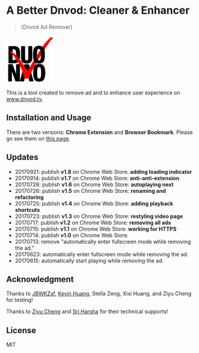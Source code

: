 # A Better Dnvod: Cleaner & Enhancer

> (Dnvod Ad Remover)

![](dnvod-ad-remover-chrome-extension/icon-128.png)

This is a tool created to remove ad and to enhance user experience on www.dnvod.tv.

## Installation and Usage

There are two versions: **Chrome Extension** and **Browser Bookmark**. Please go see them on [this page](https://augustusz.github.io/Dnvod-Ad-Remover/).

## Updates

- 20170921: publish **v1.8** on Chrome Web Store: **adding loading indicator**
- 20170914: publish **v1.7** on Chrome Web Store: **anti-anti-extension**
- 20170728: publish **v1.6** on Chrome Web Store: **autoplaying next**
- 20170726: publish **v1.5** on Chrome Web Store: **renaming and refactoring**
- 20170725: publish **v1.4** on Chrome Web Store: **adding playback shortcuts**
- 20170723: publish **v1.3** on Chrome Web Store: **restyling video page**
- 20170717: publish **v1.2** on Chrome Web Store: **removing all ads**
- 20170715: publish **v1.1** on Chrome Web Store: **working for HTTPS**
- 20170714: publish **v1.0** on Chrome Web Store.
- 20170713: remove "automatically enter fullscreen mode while removing the ad."
- 20170623: automatically enter fullscreen mode while removing the ad.
- 20170615: automatically start playing while removing the ad.

## Acknowledgment

Thanks to [JBWKZsf](https://github.com/JBWKZsf), [Kevin Huang](https://github.com/kevinscake), Stella Zeng, Xixi Huang, and Ziyu Cheng for testing! 

Thanks to [Ziyu Cheng](https://github.com/Ziyu-Cheng) and [Sri Harsha](https://github.com/applecool) for their technical supports! 

## License 

MIT
